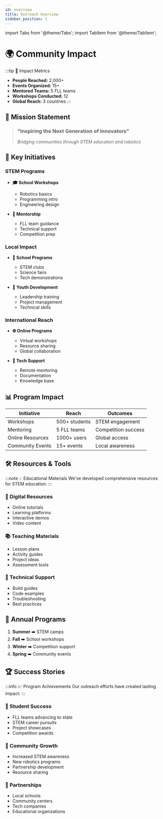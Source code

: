 ```yaml
---
id: overview
title: Outreach Overview
sidebar_position: 1
---
```


import Tabs from '@theme/Tabs';
import TabItem from '@theme/TabItem';

# 🌍 Community Impact

:::tip 🌟 Impact Metrics
- **People Reached:** 2,000+
- **Events Organized:** 15+
- **Mentored Teams:** 5 FLL teams
- **Workshops Conducted:** 12
- **Global Reach:** 3 countries
:::

## 🎯 Mission Statement

> ### "Inspiring the Next Generation of Innovators"
> *Bridging communities through STEM education and robotics*

## 💫 Key Initiatives

<Tabs>
<TabItem value="education" label="📚 Education" default>

### STEM Programs
- **🎓 School Workshops**
  - Robotics basics
  - Programming intro
  - Engineering design

- **👥 Mentorship**
  - FLL team guidance
  - Technical support
  - Competition prep

</TabItem>
<TabItem value="community" label="🤝 Community">

### Local Impact
- **🏫 School Programs**
  - STEM clubs
  - Science fairs
  - Tech demonstrations

- **🌱 Youth Development**
  - Leadership training
  - Project management
  - Technical skills

</TabItem>
<TabItem value="global" label="🌏 Global">

### International Reach
- **🌐 Online Programs**
  - Virtual workshops
  - Resource sharing
  - Global collaboration

- **🤖 Tech Support**
  - Remote mentoring
  - Documentation
  - Knowledge base

</TabItem>
</Tabs>

## 📊 Program Impact

| Initiative | Reach | Outcomes |
|------------|-------|----------|
| Workshops | 500+ students | STEM engagement |
| Mentoring | 5 FLL teams | Competition success |
| Online Resources | 1000+ users | Global access |
| Community Events | 15+ events | Local awareness |

## 🛠️ Resources & Tools

:::note 💡 Educational Materials
We've developed comprehensive resources for STEM education:
:::

### 📱 Digital Resources
- Online tutorials
- Learning platforms
- Interactive demos
- Video content

### 📚 Teaching Materials
- Lesson plans
- Activity guides
- Project ideas
- Assessment tools

### 🔧 Technical Support
- Build guides
- Code examples
- Troubleshooting
- Best practices

## 🔄 Annual Programs

1. **Summer** ➡️ STEM camps
2. **Fall** ➡️ School workshops
3. **Winter** ➡️ Competition support
4. **Spring** ➡️ Community events

## 🏆 Success Stories

:::info 📈 Program Achievements
Our outreach efforts have created lasting impact:
:::

### 🎯 Student Success
- FLL teams advancing to state
- STEM career pursuits
- Project showcases
- Competition awards

### 🌱 Community Growth
- Increased STEM awareness
- New robotics programs
- Partnership development
- Resource sharing

### 🤝 Partnerships
- Local schools
- Community centers
- Tech companies
- Educational organizations

<style>
{`
  .outreach-banner {
    background: linear-gradient(45deg, #00C9FF, #92FE9D);
    padding: 20px;
    border-radius: 10px;
    color: white;
    margin: 20px 0;
  }
`}
</style> 